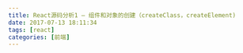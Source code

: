 ```yaml
---
title: React源码分析1 — 组件和对象的创建（createClass，createElement)
date: 2017-07-13 18:11:34
tags: [react]
categories: [前端]
---
```


